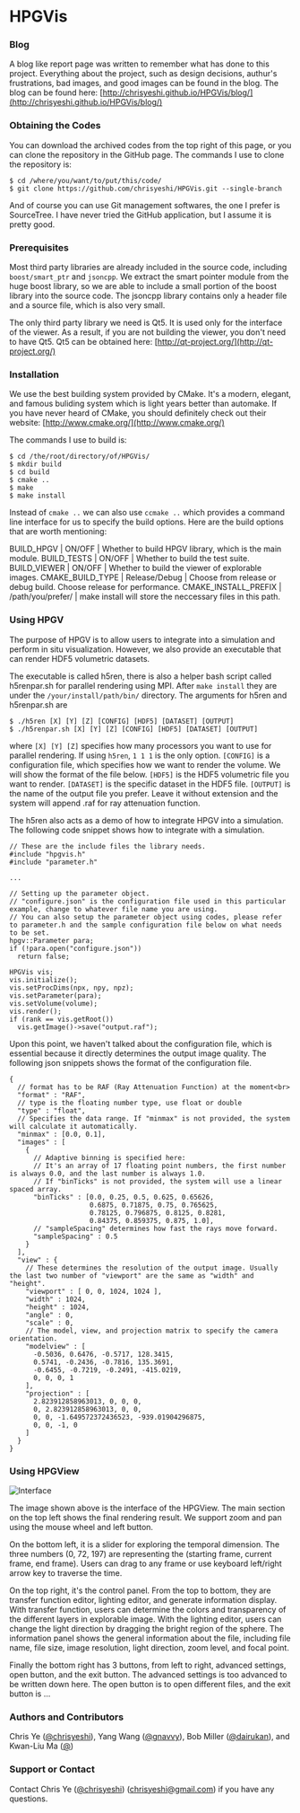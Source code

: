HPGVis
======

### Blog ###

A blog like report page was written to remember what has done to this project. Everything about the project, such as design decisions, authur's frustrations, bad images, and good images can be found in the blog. The blog can be found here: [http://chrisyeshi.github.io/HPGVis/blog/](http://chrisyeshi.github.io/HPGVis/blog/)

### Obtaining the Codes ###

You can download the archived codes from the top right of this page, or you can clone the repository in the GitHub page. The commands I use to clone the repository is:

```
$ cd /where/you/want/to/put/this/code/
$ git clone https://github.com/chrisyeshi/HPGVis.git --single-branch
```

And of course you can use Git management softwares, the one I prefer is SourceTree. I have never tried the GitHub application, but I assume it is pretty good.


### Prerequisites ###

Most third party libraries are already included in the source code, including `boost/smart_ptr` and `jsoncpp`. We extract the smart pointer module from the huge boost library, so we are able to include a small portion of the boost library into the source code. The jsoncpp library contains only a header file and a source file, which is also very small.

The only third party library we need is Qt5. It is used only for the interface of the viewer. As a result, if you are not building the viewer, you don't need to have Qt5. Qt5 can be obtained here: [http://qt-project.org/](http://qt-project.org/)

### Installation ###

We use the best building system provided by CMake. It's a modern, elegant, and famous buliding system which is light years better than automake. If you have never heard of CMake, you should definitely check out their website: [http://www.cmake.org/](http://www.cmake.org/)

The commands I use to build is:

```
$ cd /the/root/directory/of/HPGVis/
$ mkdir build
$ cd build
$ cmake ..
$ make
$ make install
```

Instead of `cmake ..` we can also use `ccmake ..` which provides a command line interface for us to specify the build options. Here are the build options that are worth mentioning:

BUILD_HPGV | ON/OFF | Whether to build HPGV library, which is the main module.
BUILD_TESTS | ON/OFF | Whether to build the test suite.
BUILD_VIEWER | ON/OFF | Whether to build the viewer of explorable images.
CMAKE_BUILD_TYPE | Release/Debug | Choose from release or debug build. Choose release for performance.
CMAKE_INSTALL_PREFIX | /path/you/prefer/ | make install will store the neccessary files in this path.

### Using HPGV ###

The purpose of HPGV is to allow users to integrate into a simulation and perform in situ visualization. However, we also provide an executable that can render HDF5 volumetric datasets.

The executable is called h5ren, there is also a helper bash script called h5renpar.sh for parallel rendering using MPI. After `make install` they are under the `/your/install/path/bin/` directory. The arguments for h5ren and h5renpar.sh are

```
$ ./h5ren [X] [Y] [Z] [CONFIG] [HDF5] [DATASET] [OUTPUT]
$ ./h5renpar.sh [X] [Y] [Z] [CONFIG] [HDF5] [DATASET] [OUTPUT]
```

where `[X] [Y] [Z]` specifies how many processors you want to use for parallel rendering. If using `h5ren`, `1 1 1` is the only option. `[CONFIG]` is a configuration file, which specifies how we want to render the volume. We will show the format of the file below. `[HDF5]` is the HDF5 volumetric file you want to render. `[DATASET]` is the specific dataset in the HDF5 file. `[OUTPUT]` is the name of the output file you prefer. Leave it without extension and the system will append .raf for ray attenuation function.

The h5ren also acts as a demo of how to integrate HPGV into a simulation. The following code snippet shows how to integrate with a simulation.

```
// These are the include files the library needs.
#include "hpgvis.h"
#include "parameter.h"

...

// Setting up the parameter object.
// "configure.json" is the configuration file used in this particular example, change to whatever file name you are using.
// You can also setup the parameter object using codes, please refer to parameter.h and the sample configuration file below on what needs to be set.
hpgv::Parameter para;
if (!para.open("configure.json"))
  return false;

HPGVis vis;
vis.initialize();
vis.setProcDims(npx, npy, npz);
vis.setParameter(para);
vis.setVolume(volume);
vis.render();
if (rank == vis.getRoot())
  vis.getImage()->save("output.raf");
```

Upon this point, we haven't talked about the configuration file, which is essential because it directly determines the output image quality. The following json snippets shows the format of the configuration file.

```
{
  // format has to be RAF (Ray Attenuation Function) at the moment<br>
  "format" : "RAF",
  // type is the floating number type, use float or double
  "type" : "float",
  // Specifies the data range. If "minmax" is not provided, the system will calculate it automatically.
  "minmax" : [0.0, 0.1],
  "images" : [
    {
      // Adaptive binning is specified here:
      // It's an array of 17 floating point numbers, the first number is always 0.0, and the last number is always 1.0.
      // If "binTicks" is not provided, the system will use a linear spaced array.
      "binTicks" : [0.0, 0.25, 0.5, 0.625, 0.65626,
                    0.6875, 0.71875, 0.75, 0.765625,
                    0.78125, 0.796875, 0.8125, 0.8281,
                    0.84375, 0.859375, 0.875, 1.0],
      // "sampleSpacing" determines how fast the rays move forward.
      "sampleSpacing" : 0.5
    }
  ],
  "view" : {
    // These determines the resolution of the output image. Usually the last two number of "viewport" are the same as "width" and "height".
    "viewport" : [ 0, 0, 1024, 1024 ],
    "width" : 1024,
    "height" : 1024,
    "angle" : 0,
    "scale" : 0,
    // The model, view, and projection matrix to specify the camera orientation.
    "modelview" : [
      -0.5036, 0.6476, -0.5717, 128.3415,
      0.5741, -0.2436, -0.7816, 135.3691,
      -0.6455, -0.7219, -0.2491, -415.0219,
      0, 0, 0, 1
    ],
    "projection" : [
      2.823912858963013, 0, 0, 0,
      0, 2.823912858963013, 0, 0,
      0, 0, -1.649572372436523, -939.01904296875,
      0, 0, -1, 0
    ]
  }
}
```

### Using HPGView ###

![Interface](http://chrisyeshi.github.io/HPGVis/blog/contents/images/interface.png)

The image shown above is the interface of the HPGView. The main section on the top left shows the final rendering result. We support zoom and pan using the mouse wheel and left button.

On the bottom left, it is a slider for exploring the temporal dimension. The three numbers (0, 72, 197) are representing the (starting frame, current frame, end frame). Users can drag to any frame or use keyboard left/right arrow key to traverse the time.

On the top right, it's the control panel. From the top to bottom, they are transfer function editor, lighting editor, and generate information display. With transfer function, users can determine the colors and transparency of the different layers in explorable image. With the lighting editor, users can change the light direction by dragging the bright region of the sphere. The information panel shows the general information about the file, including file name, file size, image resolution, light direction, zoom level, and focal point.

Finally the bottom right has 3 buttons, from left to right, advanced settings, open button, and the exit button. The advanced settings is too advanced to be written down here. The open button is to open different files, and the exit button is ...

### Authors and Contributors ###

Chris Ye ([@chrisyeshi](https://github.com/chrisyeshi)), Yang Wang ([@gnavvy](https://github.com/gnavvy)), Bob Miller ([@dairukan](https://github.com/dairukan)), and Kwan-Liu Ma ([@](http://www.cs.ucdavis.edu/~ma))

### Support or Contact ###

Contact Chris Ye ([@chrisyeshi](https://github.com/chrisyeshi)) ([chrisyeshi@gmail.com](mailto:chrisyeshi@gmail.com)) if you have any questions.